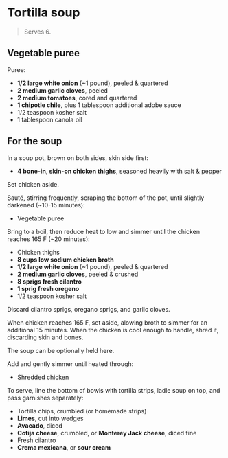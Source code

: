 Tortilla soup
=============

> Serves 6.

Vegetable puree
---------------

Puree:

- **1/2 large white onion** (~1 pound), peeled & quartered
- **2 medium garlic cloves**, peeled
- **2 medium tomatoes**, cored and quartered
- **1 chipotle chile**, plus 1 tablespoon additional adobe sauce
- 1/2 teaspoon kosher salt
- 1 tablespoon canola oil

For the soup
------------

In a soup pot, brown on both sides, skin side first:

- **4 bone-in, skin-on chicken thighs**, seasoned heavily with salt & pepper

Set chicken aside.

Sauté, stirring frequently, scraping the bottom of the pot, until slightly darkened (~10-15 minutes):

- Vegetable puree

Bring to a boil, then reduce heat to low and simmer until the chicken reaches 165 F (~20 minutes):

- Chicken thighs
- **8 cups low sodium chicken broth**
- **1/2 large white onion** (~1 pound), peeled & quartered
- **2 medium garlic cloves**, peeled & crushed
- **8 sprigs fresh cilantro**
- **1 sprig fresh oregeno**
- 1/2 teaspoon kosher salt

Discard cilantro sprigs, oregano sprigs, and garlic cloves.

When chicken reaches 165 F, set aside, alowing broth to simmer for an additional 15 minutes. When the chicken is cool enough to handle, shred it, discarding skin and bones.

The soup can be optionally held here.

Add and gently simmer until heated through:

- Shredded chicken

To serve, line the bottom of bowls with tortilla strips, ladle soup on top, and pass garnishes separately:

- Tortilla chips, crumbled (or homemade strips)
- **Limes**, cut into wedges
- **Avacado**, diced
- **Cotija cheese**, crumbled, or **Monterey Jack cheese**, diced fine
- Fresh cilantro
- **Crema mexicana**, or **sour cream**
